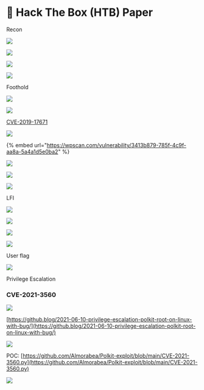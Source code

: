 # 📰 Hack The Box (HTB) Paper

Recon

![](<.gitbook/assets/image (124).png>)

![](<.gitbook/assets/image (27).png>)

![](<.gitbook/assets/image (163).png>)

![](<.gitbook/assets/image (83).png>)

Foothold

![](<.gitbook/assets/image (260).png>)

![](<.gitbook/assets/image (89).png>)

[CVE-2019-17671](https://cve.mitre.org/cgi-bin/cvename.cgi?name=CVE-2019-17671)

![](<.gitbook/assets/image (247).png>)

{% embed url="https://wpscan.com/vulnerability/3413b879-785f-4c9f-aa8a-5a4a1d5e0ba2" %}

![](<.gitbook/assets/image (206).png>)

![](<.gitbook/assets/image (243).png>)

![](<.gitbook/assets/image (137).png>)

LFI

![](<.gitbook/assets/image (123).png>)

![](<.gitbook/assets/image (117).png>)

![](<.gitbook/assets/image (262).png>)



![](<.gitbook/assets/image (22).png>)

User flag

![](<.gitbook/assets/image (99).png>)

Privilege Escalation

### CVE-2021-3560

![](<.gitbook/assets/image (59).png>)

[https://github.blog/2021-06-10-privilege-escalation-polkit-root-on-linux-with-bug/](https://github.blog/2021-06-10-privilege-escalation-polkit-root-on-linux-with-bug/)

![](<.gitbook/assets/image (53).png>)

POC: [https://github.com/Almorabea/Polkit-exploit/blob/main/CVE-2021-3560.py](https://github.com/Almorabea/Polkit-exploit/blob/main/CVE-2021-3560.py)



![](<.gitbook/assets/image (126).png>)
